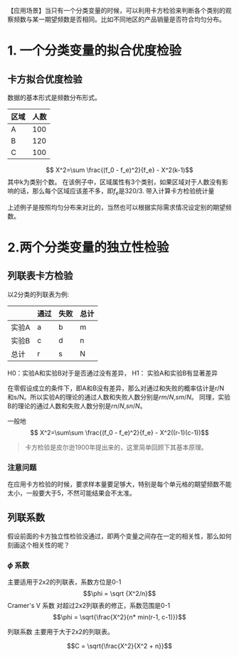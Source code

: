 
【应用场景】当只有一个分类变量的时候，可以利用卡方检验来判断各个类别的观察频数与某一期望频数是否相同。比如不同地区的产品销量是否符合均匀分布。

# 1. 一个分类变量的拟合优度检验

## 卡方拟合优度检验
数据的基本形式是频数分布形式。

| 区域 | 人数 | 
| --- | --- | 
| A | 100 | 
| B | 120 | 
| C | 100 |

$$ X^2=\sum \frac{(f_0 - f_e)^2}{f_e} - X^2(k-1)$$
其中k为类别个数。
在该例子中，区域属性有3个类别，如果区域对于人数没有影响的话，那么每个区域应该差不多，即$f_e$是320/3. 带入计算卡方检验统计量

上述例子是按照均匀分布来对比的，当然也可以根据实际需求情况设定别的期望频数。


# 2.两个分类变量的独立性检验

## 列联表卡方检验

以2分类的列联表为例:

|   | 通过 | 失败 | 总计 |
| --- | --- | --- | --- |
| 实验A | a | b | m |
| 实验B | c | d | n |
| 总计 | r | s | N |

H0：实验A和实验B对于是否通过没有差异， H1： 实验A和实验B有显著差异

在零假设成立的条件下，即A和B没有差异，那么对通过和失败的概率估计是r/N 和s/N。所以实验A的理论的通过人数和失败人数分别是$rm/N$,$sm/N$。 同理，实验B的理论的通过人数和失败人数分别是$rn/N$,$sn/N$。


一般地
$$ X^2=\sum\sum \frac{(f_0 - f_e)^2}{f_e} - X^2((r-1)(c-1))$$

> 卡方检验是皮尔逊1900年提出来的，这里简单回顾下其基本原理。

### 注意问题
在应用卡方检验的时候，要求样本量要足够大，特别是每个单元格的期望频数不能太小，一般要大于5，不然可能结果会不太准。

## 列联系数
假设前面的卡方独立性检验没通过，即两个变量之间存在一定的相关性，那么如何刻画这个相关性的呢？
### $\phi$ 系数
主要适用于2x2的列联表，系数方位是0-1
$$\phi = \sqrt {X^2/n}$$
Cramer's V 系数
对超过2x2列联表的修正，系数范围是0-1
$$\phi = \sqrt{\frac{X^2}{n* min(r-1, c-1)}}$$

列联系数
主要用于大于2x2的列联表。

$$C = \sqrt{\frac{X^2}{X^2 + n}}$$
